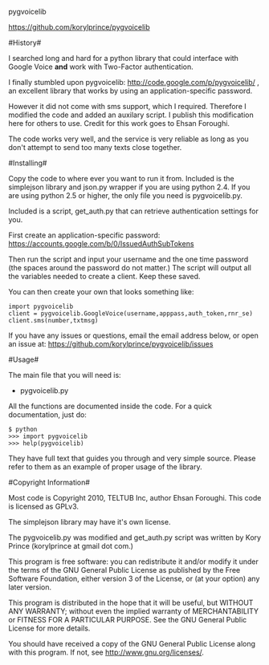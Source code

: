 pygvoicelib

https://github.com/korylprince/pygvoicelib

#History#

I searched long and hard for a python library that could interface with Google Voice **and** work with Two-Factor authentication.

I finally stumbled upon pygvoicelib: http://code.google.com/p/pygvoicelib/ , an excellent library that works by using an application-specific password.

However it did not come with sms support, which I required. Therefore I modified the code and added an auxilary script. I publish this modification here for others to use. Credit for this work goes to Ehsan Foroughi.

The code works very well, and the service is very reliable as long as you don't attempt to send too many texts close together.

#Installing#

Copy the code to where ever you want to run it from. Included is the simplejson library and json.py wrapper if you are using python 2.4. If you are using python 2.5 or higher, the only file you need is pygvoicelib.py.

Included is a script, get\_auth.py that can retrieve authentication settings for you.

First create an application-specific password: https://accounts.google.com/b/0/IssuedAuthSubTokens

Then run the script and input your username and the one time password (the spaces around the password do not matter.)
The script will output all the variables needed to create a client. Keep these saved.

You can then create your own that looks something like:

    import pygvoicelib
    client = pygvoicelib.GoogleVoice(username,apppass,auth_token,rnr_se)
    client.sms(number,txtmsg)


If you have any issues or questions, email the email address below, or open an issue at:
https://github.com/korylprince/pygvoicelib/issues

#Usage#

The main file that you will need is:
* pygvoicelib.py

All the functions are documented inside the code. For a quick documentation, just do:

    $ python
    >>> import pygvoicelib
    >>> help(pygvoicelib)

They have full text that guides you through and very simple source. Please refer to them as an example of proper usage of the library.

#Copyright Information#

Most code is Copyright 2010, TELTUB Inc, author Ehsan Foroughi. This code is licensed as GPLv3.

The simplejson library may have it's own license.

The pygvoicelib.py was modified and get\_auth.py script was written by Kory Prince (korylprince at gmail dot com.)

This program is free software: you can redistribute it and/or modify
it under the terms of the GNU General Public License as published by
the Free Software Foundation, either version 3 of the License, or
(at your option) any later version.

This program is distributed in the hope that it will be useful,
but WITHOUT ANY WARRANTY; without even the implied warranty of
MERCHANTABILITY or FITNESS FOR A PARTICULAR PURPOSE.  See the
GNU General Public License for more details.

You should have received a copy of the GNU General Public License
along with this program.  If not, see <http://www.gnu.org/licenses/>.
